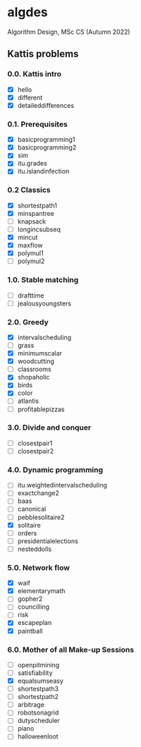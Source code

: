 # algdes
Algorithm Design, MSc CS (Autumn 2022)

## Kattis problems
### 0.0. Kattis intro
- [x] hello
- [x] different
- [x] detaileddifferences
### 0.1. Prerequisites
- [x] basicprogramming1
- [x] basicprogramming2
- [x] sim
- [x] itu.grades
- [x] itu.islandinfection
### 0.2 Classics
- [x] shortestpath1
- [x] minspantree
- [ ] knapsack
- [ ] longincsubseq
- [x] mincut
- [x] maxflow
- [x] polymul1
- [ ] polymul2
### 1.0. Stable matching
- [ ] drafttime
- [ ] jealousyoungsters
### 2.0. Greedy
- [x] intervalscheduling
- [ ] grass
- [x] minimumscalar
- [x] woodcutting
- [ ] classrooms
- [x] shopaholic
- [x] birds
- [x] color
- [ ] atlantis
- [ ] profitablepizzas
### 3.0. Divide and conquer
- [ ] closestpair1
- [ ] closestpair2
### 4.0. Dynamic programming
- [ ] itu.weightedintervalscheduling
- [ ] exactchange2
- [ ] baas
- [ ] canonical
- [ ] pebblesolitaire2
- [x] solitaire
- [ ] orders
- [ ] presidentialelections
- [ ] nesteddolls
### 5.0. Network flow
- [x] waif
- [x] elementarymath
- [ ] gopher2
- [ ] councilling
- [ ] risk
- [x] escapeplan
- [x] paintball
### 6.0. Mother of all Make-up Sessions
- [ ] openpitmining
- [ ] satisfiability
- [x] equalsumseasy
- [ ] shortestpath3
- [ ] shortestpath2
- [ ] arbitrage
- [ ] robotsonagrid
- [ ] dutyscheduler
- [ ] piano
- [ ] halloweenloot